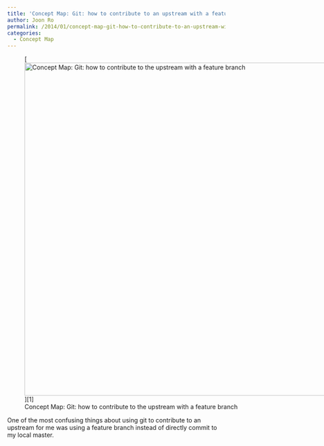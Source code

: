 ```yaml
---
title: 'Concept Map: Git: how to contribute to an upstream with a feature branch'
author: Joon Ro
permalink: /2014/01/concept-map-git-how-to-contribute-to-an-upstream-with-a-feature-branch/
categories:
  - Concept Map
---
```

<figure id="attachment_5575" style="width: 1024px;" class="wp-caption alignnone">[<img class=" wp-image-5575 " title="Concept Map: Git: how to contribute to the upstream with a feature branch" alt="Concept Map: Git: how to contribute to the upstream with a feature branch" src="http://teaching.software-carpentry.org/wp-content/uploads/2014/01/2014-01-21-23.11.39-large.jpg" width="1024" height="768" />][1]<figcaption class="wp-caption-text">Concept Map: Git: how to contribute to the upstream with a feature branch</figcaption></figure> 
One of the most confusing things about using git to contribute to an upstream for me was using a feature branch instead of directly commit to my local master.

 [1]: http://teaching.software-carpentry.org/wp-content/uploads/2014/01/2014-01-21-23.11.39-large.jpg
